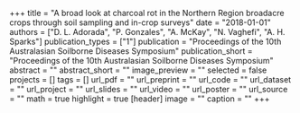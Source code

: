+++
title = "A broad look at charcoal rot in the Northern Region broadacre crops through soil sampling and in-crop surveys"
date = "2018-01-01"
authors = ["D. L. Adorada", "P. Gonzales", "A. McKay", "N. Vaghefi", "A. H. Sparks"]
publication_types = ["1"]
publication = "Proceedings of the 10th Australasian Soilborne Diseases Symposium"
publication_short = "Proceedings of the 10th Australasian Soilborne Diseases Symposium"
abstract = ""
abstract_short = ""
image_preview = ""
selected = false
projects = []
tags = []
url_pdf = ""
url_preprint = ""
url_code = ""
url_dataset = ""
url_project = ""
url_slides = ""
url_video = ""
url_poster = ""
url_source = ""
math = true
highlight = true
[header]
image = ""
caption = ""
+++
